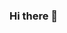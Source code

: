 ### Hi there 👋

<!--
**AhmedKKhalid/AhmedKKhalid** is a ✨ _special_ ✨ repository because its `README.md` (this file) appears on your GitHub profile.

Here are some ideas to get you started:

⚡ Portfolio : https://porfolio-123a8.web.app/#/
- 📫 How to reach me: 
* Gmail : khalid.a5251@gmail.com
* Whatsapp : +201012429577
- 😄 Pronouns: ...
- ⚡ Fun fact: ...
-->
